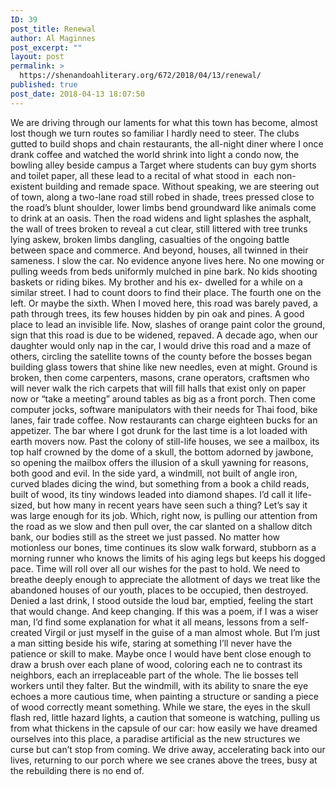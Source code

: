 ```yaml
---
ID: 39
post_title: Renewal
author: Al Maginnes
post_excerpt: ""
layout: post
permalink: >
  https://shenandoahliterary.org/672/2018/04/13/renewal/
published: true
post_date: 2018-04-13 18:07:50
---
```

We are driving through our laments for what this town has become, almost lost though we turn routes so familiar I hardly need to steer. The clubs gutted to build shops and chain restaurants, the all-night diner where I once drank coffee and watched the world shrink into light a condo now, the bowling alley beside campus a Target where students can buy gym shorts and toilet paper, all these lead to a recital of what stood in  each non-existent building and remade space. Without speaking, we are steering out of town, along a two-lane road still robed in shade, trees pressed close to the road’s blunt shoulder, lower limbs bend groundward like animals come to drink at an oasis. Then the road widens and light splashes the asphalt, the wall of trees broken to reveal a cut clear, still littered with tree trunks lying askew, broken limbs dangling, casualties of the ongoing battle between space and commerce. And beyond, houses, all twinned in their sameness. I slow the car. No evidence anyone lives here. No one mowing or pulling weeds from beds uniformly mulched in pine bark. No kids shooting baskets or riding bikes. My brother and his ex- dwelled for a while on a similar street. I had to count doors to find their place. The fourth one on the left. Or maybe the sixth. When I moved here, this road was barely paved, a path through trees, its few houses hidden by pin oak and pines. A good place to lead an invisible life. Now, slashes of orange paint color the ground, sign that this road is due to be widened, repaved. A decade ago, when our daughter would only nap in the car, I would drive this road and a maze of others, circling the satellite towns of the county before the bosses began building glass towers that shine like new needles, even at might. Ground is broken, then come carpenters, masons, crane operators, craftsmen who will never walk the rich carpets that will fill halls that exist only on paper now or “take a meeting” around tables as big as a front porch. Then come computer jocks, software manipulators with their needs for Thai food, bike lanes, fair trade coffee. Now restaurants can charge eighteen bucks for an appetizer. The bar where I got drunk for the last time is a lot loaded with earth movers now. Past the colony of still-life houses, we see a mailbox, its top half crowned by the dome of a skull, the bottom adorned by jawbone, so opening the mailbox offers the illusion of a skull yawning for reasons, both good and evil. In the side yard, a windmill, not built of angle iron, curved blades dicing the wind, but something from a book a child reads, built of wood, its tiny windows leaded into diamond shapes. I’d call it life-sized, but how many in recent years have seen such a thing? Let’s say it was large enough for its job. Which, right now, is pulling our attention from the road as we slow and then pull over, the car slanted on a shallow ditch bank, our bodies still as the street we just passed. No matter how motionless our bones, time continues its slow walk forward, stubborn as a morning runner who knows the limits of his aging legs but keeps his dogged pace. Time will roll over all our wishes for the past to hold. We need to breathe deeply enough to appreciate the allotment of days we treat like the abandoned houses of our youth, places to be occupied, then destroyed. Denied a last drink, I stood outside the loud bar, emptied, feeling the start that would change. And keep changing. If this was a poem, if I was a wiser man, I’d find some explanation for what it all means, lessons from a self-created Virgil or just myself in the guise of a man almost whole. But I’m just a man sitting beside his wife, staring at something I’ll never have the patience or skill to make. Maybe once I would have bent close enough to draw a brush over each plane of wood, coloring each ne to contrast its neighbors, each an irreplaceable part of the whole. The lie bosses tell workers until they falter. But the windmill, with its ability to snare the eye echoes a more cautious time, when painting a structure or sanding a piece of wood correctly meant something. While we stare, the eyes in the skull flash red, little hazard lights, a caution that someone is watching, pulling us from what thickens in the capsule of our car: how easily we have dreamed ourselves into this place, a paradise artificial as the new structures we curse but can’t stop from coming. We drive away, accelerating back into our lives, returning to our porch where we see cranes above the trees, busy at the rebuilding there is no end of.